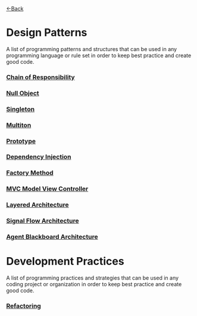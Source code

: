 [\<\-Back](http://euclid.nmu.edu:3000/ovoisine/CS326/wiki)
# Design Patterns
A list of programming patterns and structures that can be used in any programming language or rule set in order to keep best practice and create good code.<br>

### [Chain of Responsibility](http://euclid.nmu.edu:3000/ovoisine/CS326/wiki/Chain-of-Responsibility)

### [Null Object](http://euclid.nmu.edu:3000/ovoisine/CS326/wiki/Null-Object)

### [Singleton](http://euclid.nmu.edu:3000/ovoisine/CS326/wiki/Singleton)

### [Multiton](http://euclid.nmu.edu:3000/ovoisine/CS326/wiki/Multiton)

### [Prototype](http://euclid.nmu.edu:3000/ovoisine/CS326/wiki/Prototype)

### [Dependency Injection](http://euclid.nmu.edu:3000/ovoisine/CS326/wiki/Dependency-Injection)

### [Factory Method](http://euclid.nmu.edu:3000/ovoisine/CS326/wiki/Factory-Method)

### [MVC Model View Controller](http://euclid.nmu.edu:3000/ovoisine/CS326/wiki/MVC)

### [Layered Architecture](http://euclid.nmu.edu:3000/ovoisine/CS326/wiki/Layered-Architecture)

### [Signal Flow Architecture](http://euclid.nmu.edu:3000/ovoisine/CS326/wiki/Signal-Flow-Architecture)

### [Agent Blackboard Architecture](http://euclid.nmu.edu:3000/ovoisine/CS326/wiki/Agent-Blackboard-Architecture)

# Development Practices
A list of programming practices and strategies that can be used in any coding project or organization in order to keep best practice and create good code.<br>

### [Refactoring](http://euclid.nmu.edu:3000/ovoisine/CS326/wiki/Refactoring)